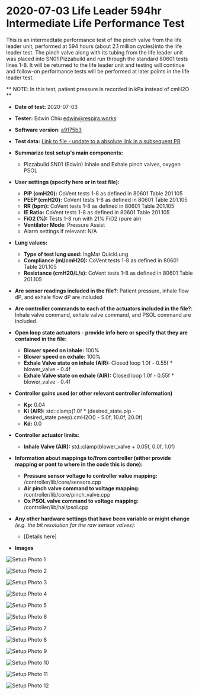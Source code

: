 # 2020-07-03 Life Leader 594hr Intermediate Life Performance Test

This is an intermedtate performance test of the pinch valve from the life leader unit, performed at 594 hours (about 2.1 million cycles)into the life leader test.  The pinch valve along with its tubing from the life leader unit was placed into SN01 Pizzabuild and run through the standard 80601 tests lines 1-8.  It will be returned to the life leader unit and testing will continue and follow-on performance tests will be performed at later points in the life leader test.

** NOTE: In this test, patient pressure is recorded in kPa instead of cmH2O **

* **Date of test:** 2020-07-03

* **Tester:** Edwin Chiu edwin@respira.works

* **Software version**: [a9175b3](https://github.com/RespiraWorks/Ventilator/commit/a9175b35f3580fbd728a8149b355841b48c7dc06)

* **Test data:** [Link to file - update to a absolute link in a subsequent PR](/)

* **Summarize test setup's main components:**
  * Pizzabuild SN01 (Edwin) Inhale and Exhale pinch valves, oxygen PSOL

* **User settings (specify here or in test file):**
    * **PIP (cmH20):** CoVent tests 1-8 as defined in 80601 Table 201.105
    * **PEEP (cmH20):** CoVent tests 1-8 as defined in 80601 Table 201.105
    * **RR (bpm):** CoVent tests 1-8 as defined in 80601 Table 201.105
    * **IE Ratio:** CoVent tests 1-8 as defined in 80601 Table 201.105
    * **FiO2 (%):** Tests 1-8 run with 21% FiO2 (pure air)
    * **Ventilator Mode**: Pressure Assist
    * Alarm settings if relevant: N/A

* **Lung values:**
    * **Type of test lung used:** IngMar QuickLung
    * **Compliance (ml/cmH20):** CoVent tests 1-8 as defined in 80601 Table 201.105
    * **Resistance (cmH20/L/s):** CoVent tests 1-8 as defined in 80601 Table 201.105
* **Are sensor readings included in the file?**: Patient pressure, inhale flow dP, and exhale flow dP are included

* **Are controller commands to each of the actuators included in the file?**: Inhale valve command, exhale valve command, and PSOL command are included.

* **Open loop state actuators - provide info here or specify that they are contained in the file:**
    * **Blower speed on inhale:** 100%
    * **Blower speed on exhale:** 100%
    * **Exhale Valve state on inhale (AIR):** Closed loop 1.0f - 0.55f * blower_valve - 0.4f
    * **Exhale Valve state on exhale (AIR):** Closed loop 1.0f - 0.55f * blower_valve - 0.4f

* **Controller gains used (or other relevant controller information)**
    * **Kp:** 0.04
    * **Ki (AIR):** std::clamp(1.0f * (desired_state.pip - desired_state.peep).cmH2O() - 5.0f, 10.0f, 20.0f)
    * **Kd:** 0.0

* **Controller actuator limits:**
	* **Inhale Valve (AIR):** std::clamp(blower_valve + 0.05f, 0.0f, 1.0f)

* **Information about mappings to/from controller (either provide mapping or pont to where in the code this is done):**
    * **Pressure sensor voltage to controller value mapping:** /controller/lib/core/sensors.cpp
    * **Air pinch valve command to voltage mapping:** /controller/lib/core/pinch_valve.cpp
    * **Ox PSOL valve command to voltage mapping:** /controller/lib/hal/psol.cpp

* **Any other hardware settings that have been variable or might change** *(e.g. the bit resolution for the raw sensor valves):*
  * [Details here]

* **Images**

![Setup Photo 1](SetupPhoto1.jpg)

![Setup Photo 2](SetupPhoto2.jpg)

![Setup Photo 3](SetupPhoto3.jpg)

![Setup Photo 4](SetupPhoto4.jpg)

![Setup Photo 5](SetupPhoto5.jpg)

![Setup Photo 6](SetupPhoto6.jpg)

![Setup Photo 7](SetupPhoto7.jpg)

![Setup Photo 8](SetupPhoto8.jpg)

![Setup Photo 9](SetupPhoto9.jpg)

![Setup Photo 10](SetupPhoto10.jpg)

![Setup Photo 11](SetupPhoto11.jpg)

![Setup Photo 12](SetupPhoto12.jpg)
